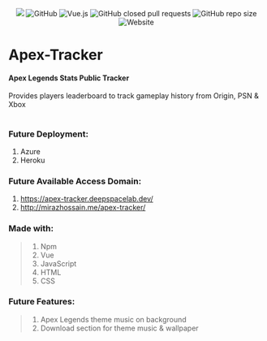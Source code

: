 <p align="center">
  <img src="https://blob.deepspacelab.dev/github/ApexTracker.png" />
  <img src="https://img.shields.io/github/license/Miraz4300/apex-tracker?logo=Github" alt="GitHub"/>
  <img src="https://img.shields.io/npm/v/vuejs?color=%234FC08D&label=vue.js&logo=Vue.js" alt="Vue.js"/>
  <img src="https://img.shields.io/github/issues-pr-closed/Miraz4300/apex-tracker?logo=Github%20Actions" alt="GitHub closed pull requests"/>
  <img src="https://img.shields.io/github/repo-size/Miraz4300/apex-tracker?logo=Github" alt="GitHub repo size"/>
  <img src="https://img.shields.io/website?down_color=red&down_message=offline&logo=Microsoft%20Edge&up_color=blue&up_message=online&url=https%3A%2F%2Fapex-tracker.deepspacelab.dev" alt="Website"/>
</p>

# Apex-Tracker

#### Apex Legends Stats Public Tracker
Provides players leaderboard to track gameplay history from Origin, PSN & Xbox
# 

### Future Deployment:
1. Azure
2. Heroku

### Future Available Access Domain:
1. https://apex-tracker.deepspacelab.dev/
2. http://mirazhossain.me/apex-tracker/


### Made with:
> 1. Npm
> 2. Vue
> 3. JavaScript
> 4. HTML
> 5. CSS


### Future Features:
> 1. Apex Legends theme music on background
> 2. Download section for theme music & wallpaper
